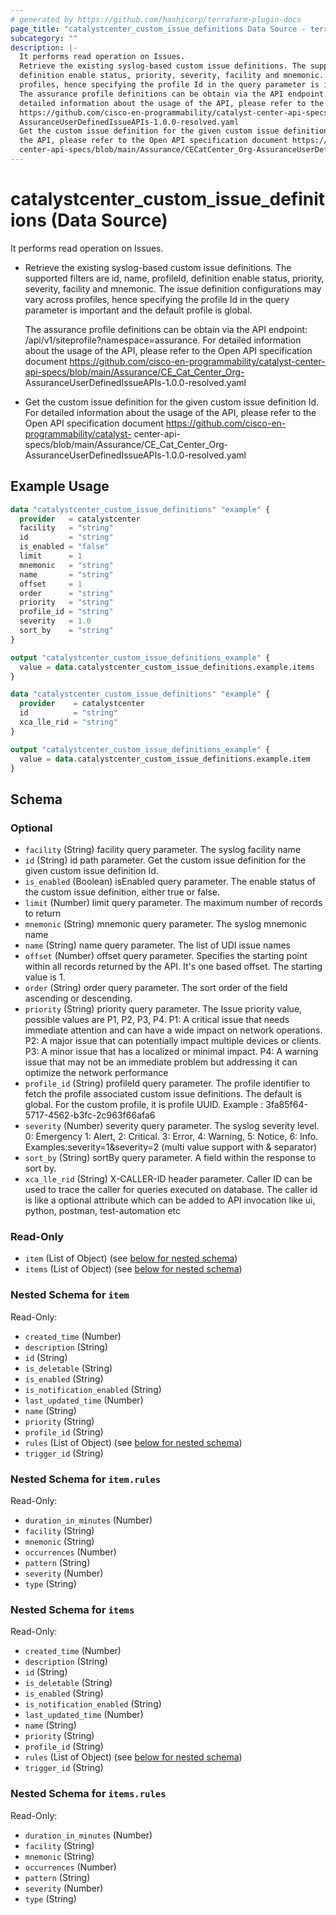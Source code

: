 ```yaml
---
# generated by https://github.com/hashicorp/terraform-plugin-docs
page_title: "catalystcenter_custom_issue_definitions Data Source - terraform-provider-catalystcenter"
subcategory: ""
description: |-
  It performs read operation on Issues.
  Retrieve the existing syslog-based custom issue definitions. The supported filters are id, name, profileId,
  definition enable status, priority, severity, facility and mnemonic. The issue definition configurations may vary across
  profiles, hence specifying the profile Id in the query parameter is important and the default profile is global.
  The assurance profile definitions can be obtain via the API endpoint: /api/v1/siteprofile?namespace=assurance. For
  detailed information about the usage of the API, please refer to the Open API specification document
  https://github.com/cisco-en-programmability/catalyst-center-api-specs/blob/main/Assurance/CECatCenter_Org-
  AssuranceUserDefinedIssueAPIs-1.0.0-resolved.yaml
  Get the custom issue definition for the given custom issue definition Id. For detailed information about the usage of
  the API, please refer to the Open API specification document https://github.com/cisco-en-programmability/catalyst-
  center-api-specs/blob/main/Assurance/CECatCenter_Org-AssuranceUserDefinedIssueAPIs-1.0.0-resolved.yaml
---
```


# catalystcenter_custom_issue_definitions (Data Source)

It performs read operation on Issues.

- Retrieve the existing syslog-based custom issue definitions. The supported filters are id, name, profileId,
definition enable status, priority, severity, facility and mnemonic. The issue definition configurations may vary across
profiles, hence specifying the profile Id in the query parameter is important and the default profile is global.

  The assurance profile definitions can be obtain via the API endpoint: /api/v1/siteprofile?namespace=assurance. For
detailed information about the usage of the API, please refer to the Open API specification document
https://github.com/cisco-en-programmability/catalyst-center-api-specs/blob/main/Assurance/CE_Cat_Center_Org-
AssuranceUserDefinedIssueAPIs-1.0.0-resolved.yaml

- Get the custom issue definition for the given custom issue definition Id. For detailed information about the usage of
the API, please refer to the Open API specification document https://github.com/cisco-en-programmability/catalyst-
center-api-specs/blob/main/Assurance/CE_Cat_Center_Org-AssuranceUserDefinedIssueAPIs-1.0.0-resolved.yaml

## Example Usage

```terraform
data "catalystcenter_custom_issue_definitions" "example" {
  provider   = catalystcenter
  facility   = "string"
  id         = "string"
  is_enabled = "false"
  limit      = 1
  mnemonic   = "string"
  name       = "string"
  offset     = 1
  order      = "string"
  priority   = "string"
  profile_id = "string"
  severity   = 1.0
  sort_by    = "string"
}

output "catalystcenter_custom_issue_definitions_example" {
  value = data.catalystcenter_custom_issue_definitions.example.items
}

data "catalystcenter_custom_issue_definitions" "example" {
  provider    = catalystcenter
  id          = "string"
  xca_lle_rid = "string"
}

output "catalystcenter_custom_issue_definitions_example" {
  value = data.catalystcenter_custom_issue_definitions.example.item
}
```

<!-- schema generated by tfplugindocs -->
## Schema

### Optional

- `facility` (String) facility query parameter. The syslog facility name
- `id` (String) id path parameter. Get the custom issue definition for the given custom issue definition Id.
- `is_enabled` (Boolean) isEnabled query parameter. The enable status of the custom issue definition, either true or false.
- `limit` (Number) limit query parameter. The maximum number of records to return
- `mnemonic` (String) mnemonic query parameter. The syslog mnemonic name
- `name` (String) name query parameter. The list of UDI issue names
- `offset` (Number) offset query parameter. Specifies the starting point within all records returned by the API. It's one based offset. The starting value is 1.
- `order` (String) order query parameter. The sort order of the field ascending or descending.
- `priority` (String) priority query parameter. The Issue priority value, possible values are P1, P2, P3, P4. P1: A critical issue that needs immediate attention and can have a wide impact on network operations. P2: A major issue that can potentially impact multiple devices or clients. P3: A minor issue that has a localized or minimal impact. P4: A warning issue that may not be an immediate problem but addressing it can optimize the network performance
- `profile_id` (String) profileId query parameter. The profile identifier to fetch the profile associated custom issue definitions. The default is global. For the custom profile, it is profile UUID. Example : 3fa85f64-5717-4562-b3fc-2c963f66afa6
- `severity` (Number) severity query parameter. The syslog severity level. 0: Emergency 1: Alert, 2: Critical. 3: Error, 4: Warning, 5: Notice, 6: Info. Examples:severity=1&severity=2 (multi value support with & separator)
- `sort_by` (String) sortBy query parameter. A field within the response to sort by.
- `xca_lle_rid` (String) X-CALLER-ID header parameter. Caller ID can be used to trace the caller for queries executed on database. The caller id is like a optional attribute which can be added to API invocation like ui, python, postman, test-automation etc

### Read-Only

- `item` (List of Object) (see [below for nested schema](#nestedatt--item))
- `items` (List of Object) (see [below for nested schema](#nestedatt--items))

<a id="nestedatt--item"></a>
### Nested Schema for `item`

Read-Only:

- `created_time` (Number)
- `description` (String)
- `id` (String)
- `is_deletable` (String)
- `is_enabled` (String)
- `is_notification_enabled` (String)
- `last_updated_time` (Number)
- `name` (String)
- `priority` (String)
- `profile_id` (String)
- `rules` (List of Object) (see [below for nested schema](#nestedobjatt--item--rules))
- `trigger_id` (String)

<a id="nestedobjatt--item--rules"></a>
### Nested Schema for `item.rules`

Read-Only:

- `duration_in_minutes` (Number)
- `facility` (String)
- `mnemonic` (String)
- `occurrences` (Number)
- `pattern` (String)
- `severity` (Number)
- `type` (String)



<a id="nestedatt--items"></a>
### Nested Schema for `items`

Read-Only:

- `created_time` (Number)
- `description` (String)
- `id` (String)
- `is_deletable` (String)
- `is_enabled` (String)
- `is_notification_enabled` (String)
- `last_updated_time` (Number)
- `name` (String)
- `priority` (String)
- `profile_id` (String)
- `rules` (List of Object) (see [below for nested schema](#nestedobjatt--items--rules))
- `trigger_id` (String)

<a id="nestedobjatt--items--rules"></a>
### Nested Schema for `items.rules`

Read-Only:

- `duration_in_minutes` (Number)
- `facility` (String)
- `mnemonic` (String)
- `occurrences` (Number)
- `pattern` (String)
- `severity` (Number)
- `type` (String)
